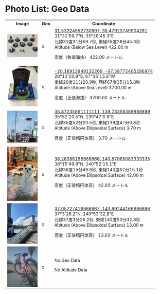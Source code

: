 # Photo List: Geo Data

<table>
<tr><th>Image</th><th>Geo</th><th>Coordinate</th></tr>
<td><a href='img/fake_gps_003.jpg'><img src='img/fake_gps_003.jpg' width=100 /></a></td><td>o</td><td>
<a href='https://www.google.com/maps/place/31%C2%B031%2759.7%22N+35%C2%B028%2745.3%22E/@31.5332455,35.4792375,17z/?authuser=0&entry=ttu'>31.53324552730697, 35.47923749904281</a><br />
31°31'59.7"N, 35°28'45.3"E<br />
北緯31度31分59.7秒, 東経35度28分45.3秒<br />
Altitude (Below Sea Level) 422.00 m

高度（負値海抜） 422.00 メートル

</td></tr>
<td><a href='img/fake_gps_004.jpg'><img src='img/fake_gps_004.jpg' width=100 /></a></td><td>o</td><td>
<a href='https://www.google.com/maps/place/20%C2%B011%2720.9%22S+67%C2%B035%2715.8%22W/@-20.1891385,-67.5877247,17z/?authuser=0&entry=ttu'>-20.18913849132269, -67.58772465286874</a><br />
20°11'20.9"S, 67°35'15.8"W<br />
南緯20度11分20.9秒, 西経67度35分15.8秒<br />
Altitude (Above Sea Level) 3700.00 m

高度（正値海抜） 3700.00 メートル

</td></tr>
<td><a href='img/miracle_north_intersection.jpg'><img src='img/miracle_north_intersection.jpg' width=100 /></a></td><td>o</td><td>
<a href='https://www.google.com/maps/place/35%C2%B052%2720.5%22N+139%C2%B047%270.8%22E/@35.8723586,139.7835639,17z/?authuser=0&entry=ttu'>35.87235861111111, 139.78356388888889</a><br />
35°52'20.5"N, 139°47'0.8"E<br />
北緯35度52分20.5秒, 東経139度47分0.8秒<br />
Altitude (Above Ellipsoidal Surface) 3.70 m

高度（正値楕円体高） 3.70 メートル

</td></tr>
<td><a href='img/sendai_snowman01.JPEG'><img src='img/sendai_snowman01.JPEG' width=100 /></a></td><td>o</td><td>
<a href='https://www.google.com/maps/place/38%C2%B015%2749.9%22N+140%C2%B052%2715.1%22E/@38.2638617,140.8708508,17z/?authuser=0&entry=ttu'>38.26386166666666, 140.87085083333335</a><br />
38°15'49.9"N, 140°52'15.1"E<br />
北緯38度15分49.9秒, 東経140度52分15.1秒<br />
Altitude (Above Ellipsoidal Surface) 42.00 m

高度（正値楕円体高） 42.00 メートル

</td></tr>
<td><a href='img/with_gps.jpg'><img src='img/with_gps.jpg' width=100 /></a></td><td>o</td><td>
<a href='https://www.google.com/maps/place/37%C2%B03%2726.2%22N+140%C2%B053%2732.8%22E/@37.0572742,140.8924417,17z/?authuser=0&entry=ttu'>37.05727416666667, 140.89244166666666</a><br />
37°3'26.2"N, 140°53'32.8"E<br />
北緯37度3分26.2秒, 東経140度53分32.8秒<br />
Altitude (Above Ellipsoidal Surface) 13.00 m

高度（正値楕円体高） 13.00 メートル

</td></tr>
<td><a href='img/without_gps.jpg'><img src='img/without_gps.jpg' width=100 /></a></td><td>x</td><td>
No Geo Data

No Altitude Data

</td></tr>
</table>
